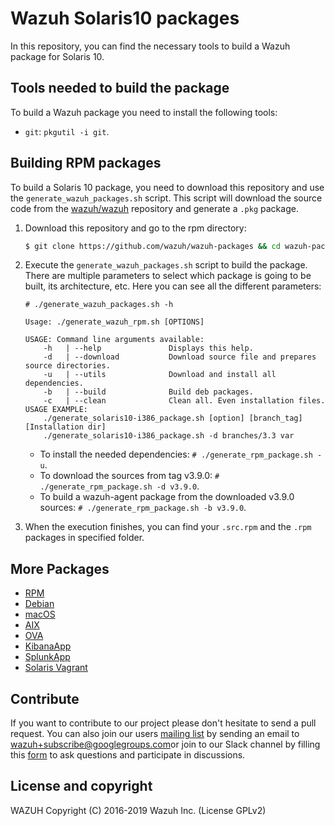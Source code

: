 Wazuh Solaris10 packages
==================

In this repository, you can find the necessary tools to build a Wazuh package for Solaris 10.

## Tools needed to build the package

To build a Wazuh package you need to install the following tools:
  - `git`: `pkgutil -i git`.

## Building RPM packages

To build a Solaris 10 package, you need to download this repository and use the `generate_wazuh_packages.sh` script. This script will download the source code from the [wazuh/wazuh](https://github.com/wazuh/wazuh) repository and generate a `.pkg` package.

1. Download this repository and go to the rpm directory:
    ```bash
    $ git clone https://github.com/wazuh/wazuh-packages && cd wazuh-packages/solaris10
    ```

2. Execute the `generate_wazuh_packages.sh` script to build the package. There are multiple parameters to select which package is going to be built, its architecture, etc. Here you can see all the different parameters:
    ```shellsession
    # ./generate_wazuh_packages.sh -h

    Usage: ./generate_wazuh_rpm.sh [OPTIONS]

    USAGE: Command line arguments available:
        -h   | --help               Displays this help.
        -d   | --download           Download source file and prepares source directories.
        -u   | --utils              Download and install all dependencies.
        -b   | --build              Build deb packages.
        -c   | --clean              Clean all. Even installation files.
    USAGE EXAMPLE:
        ./generate_solaris10-i386_package.sh [option] [branch_tag] [Installation dir]
        ./generate_solaris10-i386_package.sh -d branches/3.3 var
    ```

    * To install the needed dependencies:
        `# ./generate_rpm_package.sh -u`.
    * To download the sources from tag v3.9.0:
        `# ./generate_rpm_package.sh -d v3.9.0`.
    * To build a wazuh-agent package from the downloaded v3.9.0 sources:
        `# ./generate_rpm_package.sh -b v3.9.0`.
    
3. When the execution finishes, you can find your `.src.rpm` and the `.rpm` packages in specified folder.

## More Packages

- [RPM](/rpms/README.md)
- [Debian](/debs/README.md)
- [macOS](/macos/README.md)
- [AIX](/aix/README.md)
- [OVA](/ova/README.md)
- [KibanaApp](/wazuhapp/README.md)
- [SplunkApp](/splunkapp/README.md)
- [Solaris Vagrant](/solaris/packer/README.md)


## Contribute

If you want to contribute to our project please don't hesitate to send a pull request. You can also join our users [mailing list](https://groups.google.com/d/forum/wazuh) by sending an email to [wazuh+subscribe@googlegroups.com](mailto:wazuh+subscribe@googlegroups.com)or join to our Slack channel by filling this [form](https://wazuh.com/community/join-us-on-slack/) to ask questions and participate in discussions.

## License and copyright

WAZUH
Copyright (C) 2016-2019 Wazuh Inc.  (License GPLv2)
